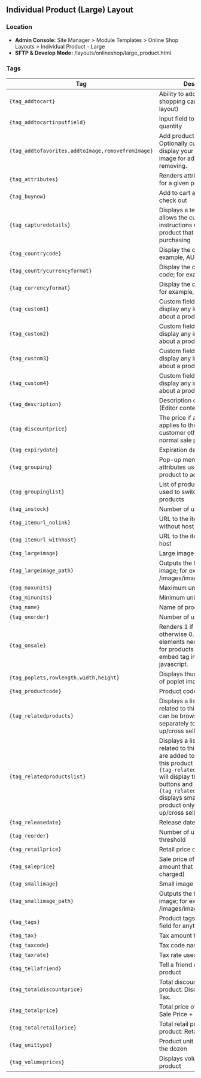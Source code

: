 ## Individual Product (Large) Layout

### Location
* **Admin Console:** Site Manager > Module Templates > Online Shop Layouts > Individual Product - Large
* **SFTP & Develop Mode:** /layouts/onlineshop/large_product.html

### Tags

Tag | Description
-------------- | -------------
`{tag_addtocart}` | Ability to add products to the shopping cart (vertical layout)
`{tag_addtocartinputfield}` | Input field to enter product quantity
`{tag_addtofavorites,addtoImage,removefromImage}` | Add product to favorites list. Optionally customize to display your own custom image for adding and removing.
`{tag_attributes}` | Renders attribute dropdowns for a given product
`{tag_buynow}` | Add to cart and redirects to check out
`{tag_capturedetails}` | Displays a text box that allows the customer to enter instructions related to the product that they are purchasing
`{tag_countrycode}` | Display the country code; for example, AU
`{tag_countrycurrencyformat}` | Display the country currency code; for example, AUD
`{tag_currencyformat}` | Display the currency format; for example, $
`{tag_custom1}` | Custom field #1. Use to display any information about a product
`{tag_custom2}` | Custom field #2. Use to display any information about a product
`{tag_custom3}` | Custom field #3. Use to display any information about a product
`{tag_custom4}` | Custom field #4. Use to display any information about a product
`{tag_description}` | Description of the product (Editor content)
`{tag_discountprice}` | The price if a discount applies to the current customer otherwise the normal sale price.
`{tag_expirydate}` | Expiration date of product
`{tag_grouping}` | Pop-up menu of product attributes used to select a product to add to cart
`{tag_groupinglist}` | List of product attributes used to switch between products
`{tag_instock}` | Number of units in stock
`{tag_itemurl_nolink}` | URL to the item referred, without host
`{tag_itemurl_withhost}` | URL to the item referred, with host
`{tag_largeimage}` | Large image for product
`{tag_largeimage_path}` | Outputs the file path of the image; for example, /images/imagename.jpg
`{tag_maxunits}` | Maximum units
`{tag_minunits}` | Minimum units
`{tag_name}` | Name of product
`{tag_onorder}` | Number of units on order
`{tag_onsale}` | Renders 1 if product on sale, otherwise 0. If page elements need to be altered for products on sale, then embed tag in relevant javascript.
`{tag_poplets,rowlength,width,height}` | Displays thumbnail version of poplet images
`{tag_productcode}` | Product code
`{tag_relatedproducts}` | Displays a list of products related to this product that can be browsed and added separately to cart (useful for up/cross selling purposes)
`{tag_relatedproductslist}` | Displays a list of products related to this product that are added to the cart when this product is. `{tag_relatedproductslist,7}` will display them as radio buttons and `{tag_relatedproductslist,8}` displays small images of the product only. (useful for up/cross selling purposes)
`{tag_releasedate}` | Release date of item
`{tag_reorder}` | Number of units to reorder threshold
`{tag_retailprice}` | Retail price of the product
`{tag_saleprice}` | Sale price of the product (the amount that customers are charged)
`{tag_smallimage}` | Small image for product
`{tag_smallimage_path}` | Outputs the file path of the image; for example, /images/imagename.jpg
`{tag_tags}` | Product tags (you can use field for anything)
`{tag_tax}` | Tax amount for the product
`{tag_taxcode}` | Tax code name used for item
`{tag_taxrate}` | Tax rate used for item (%)
`{tag_tellafriend}` | Tell a friend about this product
`{tag_totaldiscountprice}` | Total discounted price of the product: Discount Price + Tax.
`{tag_totalprice}` | Total price of the product: Sale Price + Tax
`{tag_totalretailprice}` | Total retail price of the product: Retail Price + Tax
`{tag_unittype}` | Product unit type: single, by the dozen
`{tag_volumeprices}` | Displays volume pricing for product
